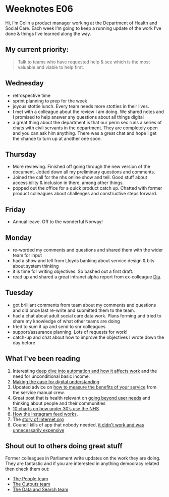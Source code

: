 # Weeknotes E06
Hi, I’m Colin a product manager working at the Department of Health and Social Care. Each week I’m going to keep a running update of the work I’ve done & things I’ve learned along the way.

## My current priority:
> Talk to teams who have requested help & see which is the most valuable and viable to help first.

## Wednesday
- retrospective time
- sprint planning to prep for the week
- joyous stottie lunch. Every team needs more stotties in their lives.
- I met with a colleague about the review I am doing. We shared notes and I promised to help answer any questions about all things digital 
- a great thing about the department is that our perm sec runs a series of chats with civil servants in the department. They are completely open and you can ask him anything. There was a great chat and hope I get the chance to turn up at another one soon.

## Thursday
- More reviewing. Finished off going through the new version of the document. Jotted down all my preliminary questions and comments.
- Joined the call for the nhs online show and tell. Good stuff about accessibility & inclusion in there, among other things.
- popped out the office for a quick product catch up. Chatted with former product colleagues about challenges and constructive steps forward.

## Friday
- Annual leave. Off to the wonderful Norway!

## Monday
- re-worded my comments and questions and shared them with the wider team for input
- had a show and tell from Lloyds banking about service design & bits about system thinking
- it is time for writing objectives. So bashed out a first draft.
- read up and shared a great intranet alpha report from ex-colleague [Dia](https://twitter.com/dn78).

## Tuesday
- got brilliant comments from team about my comments and questions and did once last re-write and submitted them to the team.
- had a chat about adult social care data work. Plans forming and tried to share my knowledge of what other teams are doing
- tried to sum it up and send to snr colleagues
- support/assurance planning. Lots of requests for work!
- catch-up and chat about how to improve the objectives I wrote down the day before

## What I've been reading
1. Interesting [deep dive into automation and how it affects work](https://medium.com/basic-income/its-time-for-technology-to-serve-all-humankind-with-unconditional-basic-income-e46329764d28) and the need for unconditional basic income.
2. [Making the case for digital understanding](https://medium.com/doteveryone/this-is-digital-understanding-694c2140e335)
3. Updated advice on [how to measure the benefits of your service](https://www.gov.uk/service-manual/measuring-success/measuring-service-benefits) from the service manual crew.
4. Great post that is health relevant on [going beyond user needs](https://blog.mattedgar.com/2018/05/13/electric-woks-or-eating-together-time-for-human-centred-designers-to-care-about-the-community/) and thinking about people and their communities
5. [10 charts on how under 30’s use the NHS](https://www.bbc.co.uk/news/uk-44456571).
6. [How the instagram feed works](https://techcrunch.com/2018/06/01/how-instagram-feed-works/?guccounter=1).
7. The [story of Internet.org](https://www.wired.com/story/what-happened-to-facebooks-grand-plan-to-wire-the-world)
8. Council kills of app that nobody needed, [it didn't work and was unnecessarily expensive](https://insidecroydon.com/2018/05/19/council-kills-off-the-crap-app-after-wasting-up-to-500000/amp/?__twitter_impression=true)

## Shout out to others doing great stuff
Former colleagues in Parliament write updates on the work they are doing. They are fantastic and if you are interested in anything democracy related then check them out:
- [The People team](https://ukparliament.github.io/sprintnotes.people/)
- [The Outputs team](https://ukparliament.github.io/sprintnotes.outputs/)
- [The Data and Search team](https://ukparliament.github.io/weeknotes.data-search/)
